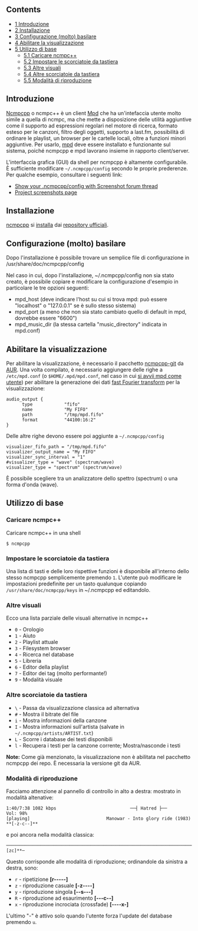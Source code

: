## Contents

*   [1 Introduzione](#Introduzione)
*   [2 Installazione](#Installazione)
*   [3 Configurazione (molto) basilare](#Configurazione_.28molto.29_basilare)
*   [4 Abilitare la visualizzazione](#Abilitare_la_visualizzazione)
*   [5 Utilizzo di base](#Utilizzo_di_base)
    *   [5.1 Caricare ncmpc++](#Caricare_ncmpc.2B.2B)
    *   [5.2 Impostare le scorciatoie da tastiera](#Impostare_le_scorciatoie_da_tastiera)
    *   [5.3 Altre visuali](#Altre_visuali)
    *   [5.4 Altre scorciatoie da tastiera](#Altre_scorciatoie_da_tastiera)
    *   [5.5 Modalità di riproduzione](#Modalit.C3.A0_di_riproduzione)

## Introduzione

[Ncmpcpp](http://unkart.ovh.org/ncmpcpp/) o ncmpc++ è un client [Mpd](/index.php/Music_Player_Daemon_(Italiano) "Music Player Daemon (Italiano)") che ha un'intefaccia utente molto simile a quella di ncmpc, ma che mette a disposizione delle utilità aggiuntive come il supporto ad espressioni regolari nel motore di ricerca, formato esteso per le canzoni, filtro degli oggetti, supporto a last.fm, possibilità di ordinare le playlist, un browser per le cartelle locali, oltre a funzioni minori aggiuntive. Per usarlo, [mpd](/index.php/Music_Player_Daemon_(Italiano) "Music Player Daemon (Italiano)") deve essere installato e funzionante sul sistema, poiché ncmpcpp e mpd lavorano insieme in rapporto client/server.

L'interfaccia grafica (GUI) da shell per ncmpcpp è altamente configurabile. È sufficiente modificare `~/.ncmpcpp/config` secondo le proprie prederenze. Per qualche esempio, consultare i seguenti link:

*   [Show your .ncmpcpp/config with Screenshot forum thread](https://bbs.archlinux.org/viewtopic.php?id=66488)
*   [Project screenshots page](http://unkart.ovh.org/ncmpcpp/screenshots.php)

## Installazione

[ncmpcpp](https://www.archlinux.org/packages/?name=ncmpcpp) si [installa](/index.php/Pacman_(Italiano) "Pacman (Italiano)") dai [repository ufficiali](/index.php/Official_repositories_(Italiano) "Official repositories (Italiano)").

## Configurazione (molto) basilare

Dopo l'installazione è possibile trovare un semplice file di configurazione in /usr/share/doc/ncmpcpp/config

Nel caso in cui, dopo l'installazione, ~/.ncmpcpp/config non sia stato creato, è possibile copiare e modificare la configurazione d'esempio in particolare le tre opzioni seguenti:

*   mpd_host (deve indicare l'host su cui si trova mpd: può essere "localhost" o "127.0.0.1" se è sullo stesso sistema)
*   mpd_port (a meno che non sia stato cambiato quello di default in mpd, dovrebbe essere "6600")
*   mpd_music_dir (la stessa cartella "music_directory" indicata in mpd.conf)

## Abilitare la visualizzazione

Per abilitare la visualizzazione, è necessario il pacchetto [ncmpcpp-git](https://aur.archlinux.org/packages/ncmpcpp-git/) da [AUR](/index.php/Arch_User_Repository_(Italiano) "Arch User Repository (Italiano)"). Una volta compilato, è necessario aggiungere delle righe a `/etc/mpd.conf` (o `$HOME/.mpd/mpd.conf`, nel caso in cui [si avvii mpd come utente](/index.php/Music_Player_Daemon_(Italiano)#Configurazione_alternativa "Music Player Daemon (Italiano)")) per abilitare la generazione dei dati [fast Fourier transform](https://it.wikipedia.org/wiki/Trasformata_di_Fourier_veloce) per la visualizzazione:

```
audio_output {
      type            "fifo"
      name            "My FIFO"
      path            "/tmp/mpd.fifo"
      format          "44100:16:2"
}

```

Delle altre righe devono essere poi aggiunte a `~/.ncmpcpp/config`

```
visualizer_fifo_path = "/tmp/mpd.fifo"
visualizer_output_name = "My FIFO"
visualizer_sync_interval = "1"
#visualizer_type = "wave" (spectrum/wave)
visualizer_type = "spectrum" (spectrum/wave)

```

È possibile scegliere tra un analizzatore dello spettro (spectrum) o una forma d'onda (wave).

## Utilizzo di base

### Caricare ncmpc++

Caricare ncmpc++ in una shell

```
$ ncmpcpp

```

### Impostare le scorciatoie da tastiera

Una lista di tasti e delle loro rispettive funzioni è disponibile all'interno dello stesso ncmpcpp semplicemente premendo `1`. L'utente può modificare le impostazioni predefinite per un tasto qualunque copiando `/usr/share/doc/ncmpcpp/keys` in ~/.ncmpcpp ed editandolo.

### Altre visuali

Ecco una lista parziale delle visuali alternative in ncmpc++

*   `0` - Orologio
*   `1` - Aiuto
*   `2` - Playlist attuale
*   `3` - Filesystem browser
*   `4` - Ricerca nel database
*   `5` - Libreria
*   `6` - Editor della playlist
*   `7` - Editor dei tag (molto performante!)
*   `9` - Modalità visuale

### Altre scorciatoie da tastiera

*   `\` - Passa da visualizzazione classica ad alternativa
*   `#` - Mostra il bitrate del file
*   `i` - Mostra informazioni della canzone
*   `I` - Mostra informazioni sull'artista (salvate in `~/.ncmpcpp/artists/ARTIST.txt`)
*   `L` - Scorre i database dei testi disponibili
*   `l` - Recupera i testi per la canzone corrente; Mostra/nasconde i testi

**Note:** Come già menzionato, la visualizzazione non è abilitata nel pacchetto ncmpcpp dei repo. È necessaria la versione git da AUR.

### Modalità di riproduzione

Facciamo attenzione al pannello di controllo in alto a destra: mostrato in modalità altenative:

```
1:40/7:38 1082 kbps                            ──┤ Hatred ├──                                       Vol: 98%
[playing]                             Manowar - Into glory ride (1983)                              **[-z-c--]**

```

e poi ancora nella modalità classica:

```
─────────────────────────────────────────────────────────────────────────────────────────────────────────**[zc]**─

```

Questo corrisponde alle modalità di riproduzione; ordinandole da sinistra a destra, sono:

*   `r` - ripetizione **[r-----]**
*   `z` - riproduzione casuale **[-z----]**
*   `y` - riproduzione singola **[--s---]**
*   `R` - riproduzione ad esaurimento **[---c--]**
*   `x` - riproduzione incrociata (crossfade) **[----x-]**

L'ultimo "-" è attivo solo quando l'utente forza l'update del database premendo `u`.